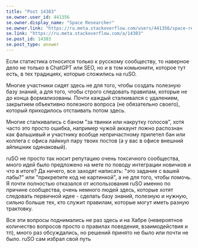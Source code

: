 ```yaml
---
title: "Post 14383"
se.owner.user_id: 441356
se.owner.display_name: "Space Researcher"
se.owner.link: "https://ru.meta.stackoverflow.com/users/441356/space-researcher"
se.link: "https://ru.meta.stackoverflow.com/a/14383"
se.post_id: 14383
se.post_type: answer
---
```

<p>Если статистика относится только к русскому сообществу, то наверное дело не только в ChatGPT или SEO, но и в том комьюнити, которое тут есть, в тех традициях, которые сложились на ruSO.</p>
<p>Многие участники сидят здесь не для того, чтобы создать полезную базу знаний, а для того, чтобы строго следовать правилам, которые не до конца формализованы. Почти каждый сталкивался с удалением, закрытием объективно полезного вопроса (не обязательно своего), который приходилось отстаивать потом здесь.</p>
<p>Многие сталкивались с баном &quot;за твинки или накрутку голосов&quot;, хотя часто это просто ошибка, например чужой аккаунт ложно распознан как фальшивый и участнику вообще непричастному прилетел бан или коллега с офиса лайкнул пару твоих постов (а у вас в офисе внешний айпишник одинаковый).</p>
<p>ruSO не просто так носит репутацию очень токсичного сообщества, много идей было предложено на мете по поводу интеграции новичков и что в итоге? Да ничего, все заходят написать: &quot;это задание с вашей лабы?&quot; или &quot;прикрепите код не картинкой&quot;, а не для того, чтобы помочь. Я почти полностью отказался от использования ruSO именно по причине сообщества, очень немного людей здесь, которые хотят следовать первичной идее - сделать базу знаний, полезную и нужную, сильно больше тех, кто служит правилам, которые могут иметь разную трактовку.</p>
<p>Все эти вопросы поднимались не раз здесь и на Хабре (невероятное количество вопросов просто о правилах поведения, взаимодействия и тп), много раз обсуждались, но решений принято не было или почти не было. ruSO сам избрал свой путь</p>
